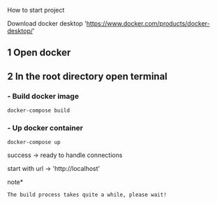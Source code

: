How to start project

Download docker desktop
'https://www.docker.com/products/docker-desktop/'
## 1 Open docker
        
## 2 In the root directory open terminal
### - Build docker image
    docker-compose build
### - Up docker container
    docker-compose up
success -> ready to handle connections

start with url -> 'http://localhost'

note*
    
    The build process takes quite a while, please wait!

